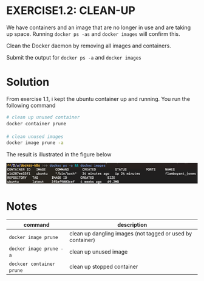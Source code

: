 # EXERCISE1.2: CLEAN-UP
We have containers and an image that are no longer in use and are taking up space. Running `docker ps -as` and `docker images` will confirm this.

Clean the Docker daemon by removing all images and containers.

Submit the output for `docker ps -a` and `docker images`

# Solution

From exercise 1.1, i kept the ubuntu container up and running. You run the following command

```bash
# clean up unused container
docker container prune

# clean unused images 
docker image prune -a
```
The result is illustrated in the figure below

![](exercise_1.2.png)





# Notes
|command|description|
|-|-|
|`docker image prune`|clean up dangling images (not tagged or used by container)|
|`docker image prune -a`|clean up unused image|
|`dockcer container prune`|clean up stopped container|